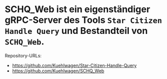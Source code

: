 # SCHQ_Web ist ein eigenständiger gRPC-Server des Tools `Star Citizen Handle Query` und Bestandteil von `SCHQ_Web`.
Repository-URLs:
- https://github.com/Kuehlwagen/Star-Citizen-Handle-Query
- https://github.com/Kuehlwagen/SCHQ_Web
